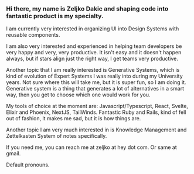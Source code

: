### Hi there, my name is Zeljko Dakic and shaping code into fantastic product is my specialty.

I am currently very interested in organizing UI into Design Systems with reusable components.

I am also very interested and experienced in helping team developers be very happy and very, very productive. It isn't easy and it doesn't happen always, but if stars align just the right way, I get teams very productive.

Another topic that I am really interested is Generative Systems, which is kind of evolution of Expert Systems I was really into during my University years. Not sure where this will take me, but it is super fun, so I am doing it. Generative system is a thing that generates a lot of alternatives in a smart way, then you get to choose which one would work for you. 

My tools of choice at the moment are: Javascript/Typescript, React, Svelte, Elixir and Phoenix, NextJS, TailWinds. Fantastic Ruby and Rails, kind of fell out of fashion, it makes me sad, but it is how things are.

Another topic I am very much interested in is Knowledge Management and Zettelkasten System of notes specifically. 

If you need me, you can reach me at zeljko at hey dot com. Or same at gmail.

Default pronouns.
